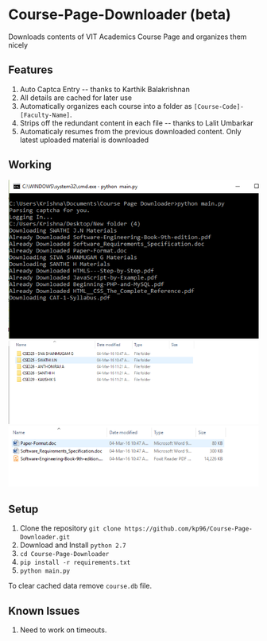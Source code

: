 # Course-Page-Downloader (beta)
Downloads contents of VIT Academics Course Page and organizes them nicely

## Features
1. Auto Captca Entry -- thanks to Karthik Balakrishnan
2. All details are cached for later use
3. Automatically organizes each course into a folder as `[Course-Code]-[Faculty-Name]`.
4. Strips off the redundant content in each file -- thanks to Lalit Umbarkar
5. Automaticaly resumes from the previous downloaded content. Only latest uploaded material is downloaded

## Working
![cmd-prompt](https://raw.githubusercontent.com/kp96/Course-Page-Downloader/master/screenshots/cmd.PNG?token=AIj1ZtvibbI1CwGPtnB3Y9aCx9Nr7s9Fks5W4l3dwA%3D%3D)
![directories](https://raw.githubusercontent.com/kp96/Course-Page-Downloader/master/screenshots/direct.PNG?token=AIj1Zm0-faKz3OYlNB4rrjPrr5e6Ue7Rks5W4l5cwA%3D%3D)
![files](https://raw.githubusercontent.com/kp96/Course-Page-Downloader/master/screenshots/contents.PNG?token=AIj1Zhms694lA94W-3HvrjPzupm6egdgks5W4l52wA%3D%3D)

## Setup
1. Clone the repository `git clone https://github.com/kp96/Course-Page-Downloader.git`
2. Download and Install `python 2.7`
3. `cd Course-Page-Downloader`
4. `pip install -r requirements.txt`
5. `python main.py`

To clear cached data remove `course.db` file.

## Known Issues
1. Need to work on timeouts.
